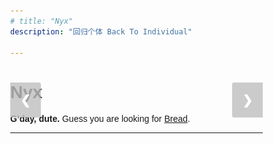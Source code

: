 ```yaml
---
# title: "Nyx"
description: "回归个体 Back To Individual"

---
```



<style>
body {
  font-family: Arial;
  margin: 0;
}

* {
  box-sizing: border-box;
}

img {
  vertical-align: middle;
  object-fit: contain;
  height: 300px; /* Your preferred width */
  width: auto;

}

/* Position the image container (needed to position the left and right arrows) */
.container {
  position: relative;
}

/* Hide the images by default */
.mySlides {
  display: none;
}

/* Add a pointer when hovering over the thumbnail images */
.cursor {
  cursor: pointer;
}

/* Next & previous buttons */
.prev,
.next {
  background-color: rgba(192,192,192, 0.8);
  cursor: pointer;
  position: absolute;
  top: 40%;
  width: auto;
  padding: 16px;
  margin-top: -50px;
  color: white;
  font-weight: bold;
  font-size: 20px;
  border-radius: 0 3px 3px 0;
  user-select: none;
  -webkit-user-select: none;
}

/* Position the "next button" to the right */
.next {
  right: 0;
  border-radius: 3px 0 0 3px;
}

/* On hover, add a black background color with a little bit see-through */
.prev:hover,
.next:hover {
  background-color: rgba(0, 0, 0, 0.8);
}

/* Container for image text */
.caption-container {
  text-align: center;
  background-color: #222;
  /* padding: 2px 10px; */
  color: white;
}
</style>

<!-- ######################### -->

<body>

# Nyx

<div class="container">
  <div class="mySlides">
    <img src="gallery/gongxi.jpg"  style="width:100%" class="demo cursor" onclick="currentSlide(1)" alt="Me playing rock">

  </div>
  <div class="mySlides">
    <img src="gallery/me_duck.jpg"  style="width:100%" class="demo cursor" onclick="currentSlide(1)" alt="Me And A Canadian Duck">

  </div>

  <div class="mySlides">
    <img src="gallery/self.jpg" style="width:100%" class="demo cursor" onclick="currentSlide(2)" alt="Two Me In A Time. Souce: Magifrenchie, and Peacinu">
  </div>

    
  <a class="prev" onclick="plusSlides(-1)">❮</a>
  <a class="next" onclick="plusSlides(1)">❯</a>

  <div class="caption-container">
    <p id="caption"></p>
  </div>


</div>

**G’day, dute.** Guess you are looking for [Bread](https://petitmi.com/bread).

<!-- <table class="translation">
    <tr>
        <td>
**嘿，伙计** 你好。在这儿，以数据科学和商业为主职业感悟在[Bread](https://petitmi.com/bread)中。其他的在[Juicy](https://petitmi.com/juicy)里，包括情感夜话、都市传说、爱的教育和其他所有。内容是由[中文](https:petitmi.com/categories/%E4%B8%AD%E6%96%87/)和[英文](https:petitmi.com/categories/english/)书写的，可以通过*Seeds-Categories*筛选。

**关于我的一些事实：**
- 我的[名字](/juicy/20230831-name-preceeds-essence/):张雨晨，Nyx。
- 喜欢包含布鲁斯、爵士、电子、太空流行之类元素的音乐，三拍子律动的音乐有时会不明所以地触动我。
- 欢迎用电子邮箱与我聊天: petitmi001#gmail.com


以上内容在下次编辑前有效。
        </td>
        <td> 

**G’day, dute.** There you go, data science and business oriented career epiphanies are in [Bread](https://petitmi.com/bread). Others are in [Juicy](https://petitmi.com/juicy), including emotional night talk, urban legends, love education and all the rest. The content is written in [Chinese](https:petitmi.com/categories/%E4%B8%AD%E6%96%87/) and [English](https:petitmi.com/categories/english/) and can be filtered by *Seeds-Categories*! .


**Some of my other facts:**
- My [names](/juicy/20230831-name-preceeds-essence/), Yuchen Zhang, Nyx and so on.
- Love music with elements like blues, jazz, electronic, space pop, etc. Music with three-beat rhythms sometimes touches me in an unexplained way. 
- Feel free to chat with me by e-mail: petitmi001#gmail.com

Expired before next edit.
        </td>
    </tr>
</table> -->

<script>
let slideIndex = 1;
showSlides(slideIndex);

function plusSlides(n) {
  showSlides(slideIndex += n);
}

function currentSlide(n) {
  showSlides(slideIndex = n);
}

function showSlides(n) {
  let i;
  let slides = document.getElementsByClassName("mySlides");
  let dots = document.getElementsByClassName("demo");
  let captionText = document.getElementById("caption");
  if (n > slides.length) {slideIndex = 1}
  if (n < 1) {slideIndex = slides.length}
  for (i = 0; i < slides.length; i++) {
    slides[i].style.display = "none";
  }
  for (i = 0; i < dots.length; i++) {
    dots[i].className = dots[i].className.replace(" active", "");
  }
  slides[slideIndex-1].style.display = "block";
  dots[slideIndex-1].className += " active";
  captionText.innerHTML = dots[slideIndex-1].alt;
}
</script>
</body>




---